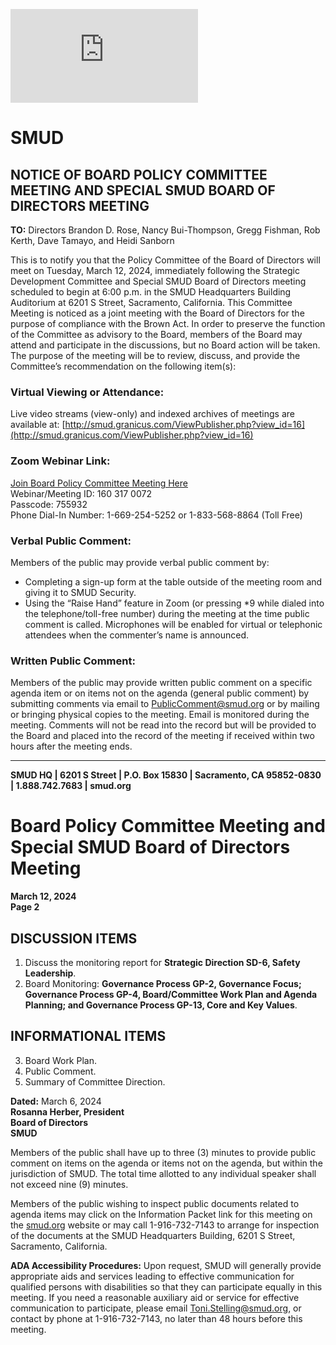 <!-- Page 1 -->
![SMUD Notice](https://smud.granicus.com/ViewPublisher.php?view_id=16)

# SMUD

## NOTICE OF BOARD POLICY COMMITTEE MEETING AND SPECIAL SMUD BOARD OF DIRECTORS MEETING

**TO:** Directors Brandon D. Rose, Nancy Bui-Thompson, Gregg Fishman, Rob Kerth, Dave Tamayo, and Heidi Sanborn

This is to notify you that the Policy Committee of the Board of Directors will meet on Tuesday, March 12, 2024, immediately following the Strategic Development Committee and Special SMUD Board of Directors meeting scheduled to begin at 6:00 p.m. in the SMUD Headquarters Building Auditorium at 6201 S Street, Sacramento, California. This Committee Meeting is noticed as a joint meeting with the Board of Directors for the purpose of compliance with the Brown Act. In order to preserve the function of the Committee as advisory to the Board, members of the Board may attend and participate in the discussions, but no Board action will be taken. The purpose of the meeting will be to review, discuss, and provide the Committee’s recommendation on the following item(s):

### Virtual Viewing or Attendance:
Live video streams (view-only) and indexed archives of meetings are available at: [http://smud.granicus.com/ViewPublisher.php?view_id=16](http://smud.granicus.com/ViewPublisher.php?view_id=16)

### Zoom Webinar Link: 
[Join Board Policy Committee Meeting Here](https://smud.granicus.com/ViewPublisher.php?view_id=16)  
Webinar/Meeting ID: 160 317 0072  
Passcode: 755932  
Phone Dial-In Number: 1-669-254-5252 or 1-833-568-8864 (Toll Free)

### Verbal Public Comment:
Members of the public may provide verbal public comment by:
- Completing a sign-up form at the table outside of the meeting room and giving it to SMUD Security.
- Using the “Raise Hand” feature in Zoom (or pressing *9 while dialed into the telephone/toll-free number) during the meeting at the time public comment is called. Microphones will be enabled for virtual or telephonic attendees when the commenter’s name is announced.

### Written Public Comment:
Members of the public may provide written public comment on a specific agenda item or on items not on the agenda (general public comment) by submitting comments via email to PublicComment@smud.org or by mailing or bringing physical copies to the meeting. Email is monitored during the meeting. Comments will not be read into the record but will be provided to the Board and placed into the record of the meeting if received within two hours after the meeting ends.

---

**SMUD HQ | 6201 S Street | P.O. Box 15830 | Sacramento, CA 95852-0830 | 1.888.742.7683 | smud.org**
<!-- Page 2 -->
# Board Policy Committee Meeting and Special SMUD Board of Directors Meeting  
**March 12, 2024**  
**Page 2**  

## DISCUSSION ITEMS  
1. Discuss the monitoring report for **Strategic Direction SD-6, Safety Leadership**.  
2. Board Monitoring: **Governance Process GP-2, Governance Focus; Governance Process GP-4, Board/Committee Work Plan and Agenda Planning; and Governance Process GP-13, Core and Key Values**.  

## INFORMATIONAL ITEMS  
3. Board Work Plan.  
4. Public Comment.  
5. Summary of Committee Direction.  

**Dated:** March 6, 2024  
**Rosanna Herber, President**  
**Board of Directors**  
**SMUD**  

Members of the public shall have up to three (3) minutes to provide public comment on items on the agenda or items not on the agenda, but within the jurisdiction of SMUD. The total time allotted to any individual speaker shall not exceed nine (9) minutes.  

Members of the public wishing to inspect public documents related to agenda items may click on the Information Packet link for this meeting on the [smud.org](http://smud.org) website or may call 1-916-732-7143 to arrange for inspection of the documents at the SMUD Headquarters Building, 6201 S Street, Sacramento, California.  

**ADA Accessibility Procedures:** Upon request, SMUD will generally provide appropriate aids and services leading to effective communication for qualified persons with disabilities so that they can participate equally in this meeting. If you need a reasonable auxiliary aid or service for effective communication to participate, please email Toni.Stelling@smud.org, or contact by phone at 1-916-732-7143, no later than 48 hours before this meeting.
